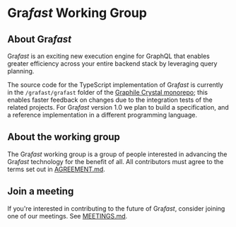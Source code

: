 # Gra*fast* Working Group

## About Gra*fast*

Gra*fast* is an exciting new execution engine for GraphQL that enables greater
efficiency across your entire backend stack by leveraging query planning.

The source code for the TypeScript implementation of Gra*fast* is currently in
the `/grafast/grafast` folder of the [Graphile Crystal
monorepo](https://github.com/benjie/crystal/tree/main/grafast/grafast); this enables
faster feedback on changes due to the integration tests of the related
projects. For Gra*fast* version 1.0 we plan to build a specification, and a
reference implementation in a different programming language.

## About the working group

The Gra*fast* working group is a group of people interested in advancing the
Gra*fast* technology for the benefit of all. All contributors must agree
to the terms set out in [AGREEMENT.md](./AGREEMENT.md).

## Join a meeting

If you're interested in contributing to the future of Gra*fast*, consider
joining one of our meetings. See [MEETINGS.md](./MEETINGS.md).
